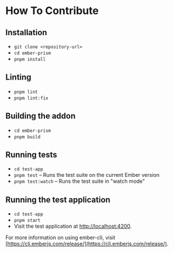 # How To Contribute

## Installation

- `git clone <repository-url>`
- `cd ember-prism`
- `pnpm install`

## Linting

- `pnpm lint`
- `pnpm lint:fix`

## Building the addon

- `cd ember-prism`
- `pnpm build`

## Running tests

- `cd test-app`
- `pnpm test` – Runs the test suite on the current Ember version
- `pnpm test:watch` – Runs the test suite in "watch mode"

## Running the test application

- `cd test-app`
- `pnpm start`
- Visit the test application at [http://localhost:4200](http://localhost:4200).

For more information on using ember-cli, visit [https://cli.emberjs.com/release/](https://cli.emberjs.com/release/).
